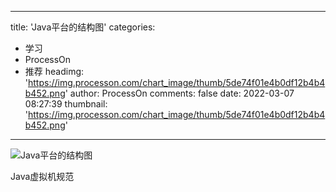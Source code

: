 
---
title: 'Java平台的结构图'
categories: 
 - 学习
 - ProcessOn
 - 推荐
headimg: 'https://img.processon.com/chart_image/thumb/5de74f01e4b0df12b4b4b452.png'
author: ProcessOn
comments: false
date: 2022-03-07 08:27:39
thumbnail: 'https://img.processon.com/chart_image/thumb/5de74f01e4b0df12b4b4b452.png'
---

<div>   
<img class="thumb" alt="Java平台的结构图" src="https://img.processon.com/chart_image/thumb/5de74f01e4b0df12b4b4b452.png" referrerpolicy="no-referrer">
<p>Java虚拟机规范</p>  
</div>
            